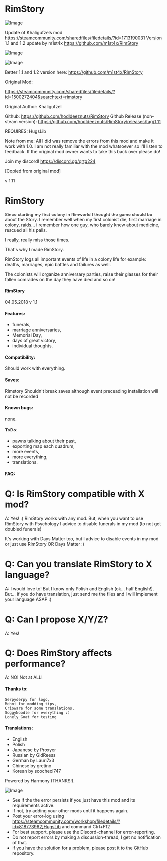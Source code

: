 # RimStory

![Image](https://i.imgur.com/buuPQel.png)

Update of Khaligufzels mod
https://steamcommunity.com/sharedfiles/filedetails/?id=1713190031
Version 1.1 and 1.2 update by m1st4x
https://github.com/m1st4x/RimStory

![Image](https://i.imgur.com/pufA0kM.png)

	
![Image](https://i.imgur.com/Z4GOv8H.png)

Better 1.1 and 1.2 version here:
https://github.com/m1st4x/RimStory

Original Mod:

https://steamcommunity.com/sharedfiles/filedetails/?id=1500272404&searchtext=rimstory


Original Author: Khaligufzel

Github: https://github.com/hodldeeznuts/RimStory
Github Release (non-steam version): https://github.com/hodldeeznuts/RimStory/releases/tag/1.11

REQUIRES: HugsLib


Note from me: All I did was remove the errors from this mod and make it work with 1.0. I am not really familiar with the mod whatsoever so I'll listen to feedback. If the original mod owner wants to take this back over please do!

Join my discord! https://discord.gg/qrtg224

[Copied from original mod]

 v 1.11

# RimStory

Since starting my first colony in Rimworld I thought the game should be about the Story.
I remember well when my first colonist die, first marriage in colony, raids... i remember how one guy, who barely knew about medicine, rescued all his palls.

I really, really miss those times.

That's why I made RimStory.

RimStory logs all important events of life in a colony life for example: deaths, marriages, epic battles and failures as well.

The colonists will organize anniversary parties, raise their glasses for their fallen comrades on the day they have died and so on!

#### RimStory 
 04.05.2018 v 1.1

#### Features:

- funerals,
- marriage anniversaries,
- Memorial Day,
- days of great victory,
- individual thoughts.


#### Compatibility:

Should work with everything.


#### Saves:

Rimstory Shouldn't break saves although event preceading installation will not be recorded

#### Known bugs:
none.

#### ToDo:
- pawns talking about their past,
- exporting map each quadrum,
- more events,
- more everything,
- translations.

#### FAQ:

# Q: Is RimStory compatible with X mod?
A: Yes! :) RimStory works with any mod. But, when you want to use RimStory with Psychology I advice to disable funerals in my mod (to not get doubled funerals)

It's working with Days Matter too, but I advice to disable events in my mod or just use RimStory OR Days Matter :)

# Q: Can you translate RimStory to X language?
A: I would love to! But I know only Polish and English (ok... half English!). But... if you do have translation, just send me the files and I will implement your language ASAP :)

# Q: Can I propose X/Y/Z?
A: Yes!

# Q: Does RimStory affects performance?
A: NO! Not at ALL!

#### Thanks to:

	Serpyderpy for logo,
	Mehni for modding tips,
	Crioware for some translations, 
	SoggyNoodle for everything :)
	Lonely_Goat for testing
	
#### Translations:
- English
- Polish
- Japanese by Proxyer
- Russian by GidReess
- German by Lauri7x3
- Chinese by gretino
- Korean by soocheol747

	
Powered by Harmony (THANKS!).

![Image](https://i.imgur.com/PwoNOj4.png)



-  See if the the error persists if you just have this mod and its requirements active.
-  If not, try adding your other mods until it happens again.
-  Post your error-log using https://steamcommunity.com/workshop/filedetails/?id=818773962]HugsLib and command Ctrl+F12
-  For best support, please use the Discord-channel for error-reporting.
-  Do not report errors by making a discussion-thread, I get no notification of that.
-  If you have the solution for a problem, please post it to the GitHub repository.



